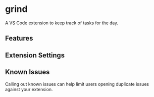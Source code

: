 # grind

A VS Code extension to keep track of tasks for the day.

## Features

## Extension Settings

## Known Issues

Calling out known issues can help limit users opening duplicate issues against your extension.
